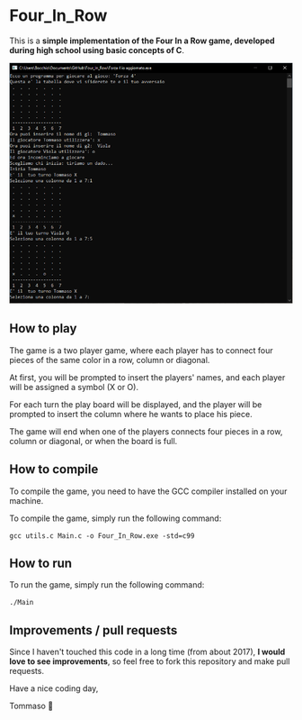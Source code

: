 # Four_In_Row

This is a **simple implementation of the Four In a Row game, developed during high school using basic concepts of C**.

![Play board screenshot](Img/Screenshot%202023-03-26%20131115.png)

## How to play

The game is a two player game, where each player has to connect four pieces of the same color in a row, column or diagonal.

At first, you will be prompted to insert the players' names, and each player will be assigned a symbol (X or O).

For each turn the play board will be displayed, and the player will be prompted to insert the column where he wants to place his piece.

The game will end when one of the players connects four pieces in a row, column or diagonal, or when the board is full.

## How to compile

To compile the game, you need to have the GCC compiler installed on your machine.

To compile the game, simply run the following command:

```shell
gcc utils.c Main.c -o Four_In_Row.exe -std=c99
```

## How to run

To run the game, simply run the following command:

```shell
./Main
```

## Improvements / pull requests

Since I haven't touched this code in a long time (from about 2017), **I would love to see improvements**, so feel free to fork this repository and make pull requests.

Have a nice coding day,

Tommaso :panda_face:



